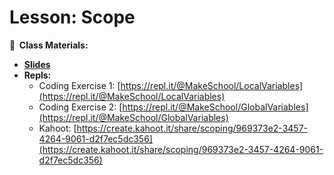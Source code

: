 <!-- .slide: data-background="./Images/header.svg" data-background-repeat="none" data-background-size="40% 40%" data-background-position="center 10%" class="header" -->
# Lesson: Scope

<!-- Put a link to the slides so that students can find them -->

**📝 &nbsp;Class Materials:** 
  <!-- Put a link to the slides -->
* [**Slides**](https://docs.google.com/presentation/d/1gkC9pYcR2eW2oTo4bndZmBiRoAIl4Uwv5j4W2SVgZGw/edit#slide=id.p1)
* **Repls:**
  * Coding Exercise 1: [https://repl.it/@MakeSchool/LocalVariables](https://repl.it/@MakeSchool/LocalVariables)
  * Coding Exercise 2: [https://repl.it/@MakeSchool/GlobalVariables](https://repl.it/@MakeSchool/GlobalVariables)
  * Kahoot: [https://create.kahoot.it/share/scoping/969373e2-3457-4264-9061-d2f7ec5dc356](https://create.kahoot.it/share/scoping/969373e2-3457-4264-9061-d2f7ec5dc356)
  

<!-- > -->
